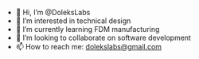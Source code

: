 - 👋 Hi, I’m @DoleksLabs
- 👀 I’m interested in technical design
- 🌱 I’m currently learning FDM manufacturing
- 💞️ I’m looking to collaborate on software development
- 📫 How to reach me: dolekslabs@gmail.com

<!---
Doleks Labs specializes in the design and production of unique technical solutions. 
\We are driven by a passion for innovation and a deep commitment to quality. 
Our collaboration with JK3D Prints, an additive FDM technology manufacturing company, 
ensures that all products of Doleks Labs are American-made and meet the highest standards of production. 
This partnership allows us to bring our designs from the screen, to the build plate, and to the customer, 
offering clients products that are tailor-made and built to last.
--->
